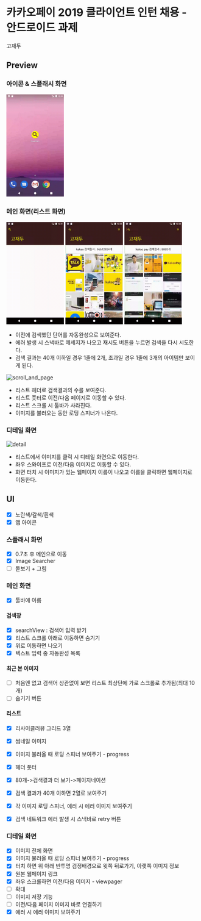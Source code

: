 # 카카오페이 2019 클라이언트 인턴 채용 - 안드로이드 과제

고재두

## Preview

### 아이콘 & 스플래시 화면

<img src="./readme_resources/icon_and_splash.gif" width="30%" alt="icon and splash">

### 메인 화면(리스트 화면)
<div>
<img src="./readme_resources/search1.gif" width="30%" alt="search1" style="display: inline">
<img src="./readme_resources/search2.gif" width="30%" alt="search2" style="display: inline">
<img src="./readme_resources/search_error.gif" width="30%" alt="search_error" style="display: inline">
</div>

- 이전에 검색했던 단어를 자동완성으로 보여준다.
- 에러 발생 시 스낵바로 메세지가 나오고 재시도 버튼을 누르면 검색을 다시 시도한다.
- 검색 결과는 40개 이하일 경우 1줄에 2개, 초과일 경우 1줄에 3개의 아이템만 보이게 된다.

<img src="./readme_resources/scroll_and_page.gif" width="30%" alt="scroll_and_page">

- 리스트 헤더로 검색결과의 수를 보여준다.
- 리스트 풋터로 이전/다음 페이지로 이동할 수 있다.
- 리스트 스크롤 시 툴바가 사라진다.
- 이미지를 불러오는 동안 로딩 스피너가 나온다.

### 디테일 화면

<img src="./readme_resources/detail.gif" width="30%" alt="detail">

- 리스트에서 이미지를 클릭 시 디테일 화면으로 이동한다.
- 좌우 스와이프로 이전/다음 이미지로 이동할 수 있다.
- 화면 터치 시 이미지가 있는 웹페이지 이름이 나오고 이름을 클릭하면 웹페이지로 이동한다.



## UI
- [x] 노란색/갈색/흰색
- [x] 앱 아이콘

### 스플래시 화면
- [x] 0.7초 후 메인으로 이동
- [x] Image Searcher 
- [ ] 돋보기 + 그림

### 메인 화면
- [x] 툴바에 이름

#### 검색창
- [x] searchView : 검색어 입력 받기
- [x] 리스트 스크롤 아래로 이동하면 숨기기
- [x] 위로 이동하면 나오기
- [x] 텍스트 입력 중 자동완성 목록

#### 최근 본 이미지
- [ ] 처음엔 없고 검색어 상관없이 보면 리스트 최상단에 가로 스크롤로 추가됨(최대 10개)
- [ ] 숨기기 버튼

#### 리스트
- [x] 리사이클러뷰 그리드 3열
- [x] 썸네일 이미지
- [x] 이미지 불러올 때 로딩 스피너 보여주기 - progress
- [x] 헤더 풋터
- [x] 80개->검색결과 더 보기->페이지네이션 
- [x] 검색 결과가 40개 이하면 2열로 보여주기
- [x] 각 이미지 로딩 스피너, 에러 시 에러 이미지 보여주기 
- [x] 검색 네트워크 에러 발생 시 스낵바로 retry 버튼

 
### 디테일 화면
- [x] 이미지 전체 화면
- [x] 이미지 불러올 때 로딩 스피너 보여주기 - progress
- [x] 터치 하면 위 아래 반투명 검정배경으로 윗쪽 뒤로가기, 아랫쪽 이미지 정보
- [x] 원본 웹페이지 링크
- [x] 좌우 스크롤하면 이전/다음 이미지 - viewpager
- [ ] 확대
- [ ] 이미지 저장 기능
- [ ] 이전/다음 페이지 이미지 바로 연결하기
- [x] 에러 시 에러 이미지 보여주기 
